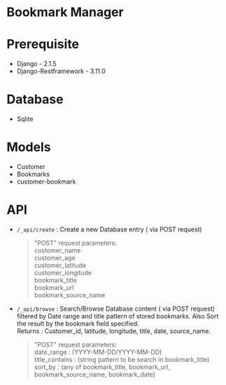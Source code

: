 # Bookmark Manager

# Prerequisite

  - Django - 2.1.5
  - Django-Restframework - 3.11.0

# Database

- Sqlite

# Models

- Customer
- Bookmarks
- customer-bookmark

# API

- `/_api/create` : Create a new Database entry ( via POST request)
    > "POST" request parameters:\
    > customer_name\
    > customer_age\
    > customer_latitude\
    > customer_longitude\
    > bookmark_title\
    > bookmark_url\
    > bookmark_source_name

- `/_api/browse` : Search/Browse Database content ( via POST request) filtered by Date range and title pattern of stored bookmarks. Also Sort the result by the bookmark field specified.\
Returns : Customer_id, latitude, longitude, title, date, source_name.
    > "POST" request parameters:\
    > date_range :   (YYYY-MM-DD/YYYY-MM-DD)\
    > title_contains : (string pattern to be search in bookmark_title)\
    > sort_by  :  (any of bookmark_title, bookmark_url, bookmark_source_name, bookmark_date)
